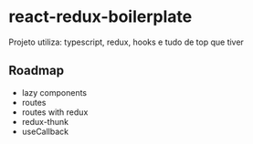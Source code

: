 # react-redux-boilerplate
Projeto utiliza: typescript, redux, hooks e tudo de top que tiver

## Roadmap
* lazy components
* routes
* routes with redux
* redux-thunk
* useCallback
